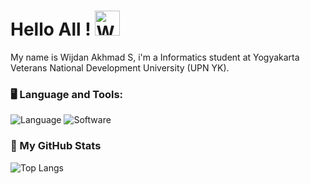 # Hello All ! <img src="https://raw.githubusercontent.com/Tarikul-Islam-Anik/Animated-Fluent-Emojis/master/Emojis/Hand%20gestures/Waving%20Hand%20Medium-Light%20Skin%20Tone.png" alt="Waving Hand Medium-Light Skin Tone" width="40" height="40" />
My name is Wijdan Akhmad S, i'm a Informatics student at Yogyakarta Veterans National Development University (UPN YK).

### 🖥️ Language and Tools:
![Language](https://skillicons.dev/icons?i=cpp,html,css,js,php,bootstrap,tailwind,alpinejs)
![Software](https://skillicons.dev/icons?i=ae,ps,blender,figma)
### 📝 My GitHub Stats
![Top Langs](https://github-readme-stats.vercel.app/api/top-langs/?username=simad9&theme=onedark&compact=true&layout=compact)
